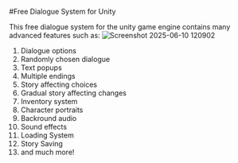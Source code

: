 #Free Dialogue System for Unity

This free dialogue system for the unity game engine contains many advanced features such as:
![Screenshot 2025-06-10 120902](https://github.com/user-attachments/assets/b777259d-ece3-4120-8e9c-6db0878f8ca9)
1. Dialogue options
2. Randomly chosen dialogue
3. Text popups
4. Multiple endings
5. Story affecting choices
6. Gradual story affecting changes
7. Inventory system
8. Character portraits
9. Backround audio
10. Sound effects
11. Loading System
12. Story Saving
13. and much more!
